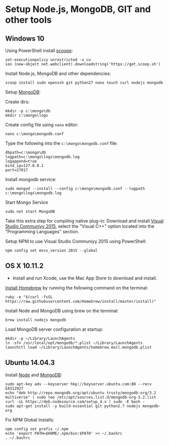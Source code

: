 # Setup Node.js, MongoDB, GIT and other tools

## Windows 10

Using PowerShell install [scoope](https://github.com/lukesampson/scoop/wiki/Quick-Start):  
```
set-executionpolicy unrestricted -s cu
iex (new-object net.webclient).downloadstring('https://get.scoop.sh')
```

Install Node.js, MongoDB and other dependencies:  
```
scoop install sudo openssh git python27 nano touch curl nodejs mongodb
```

Setup [MongoDB](https://docs.mongodb.org/v3.0/tutorial/install-mongodb-on-windows/):

Create dirs:  
```
mkdir -p c:\mongo\db
mkdir c:\mongo\logs
```

Create config file using `nano` editor:  
```
nano c:\mongo\mongodb.conf
```

Type the following into the `c:\mongo\mongodb.conf` file:  
```
dbpath=c:\mongo\db
logpath=c:\mongo\logs\mongodb.log
logappend=true
bind_ip=127.0.0.1
port=27017
```

Install mongodb service:  
```
sudo mongod --install --config c:\mongo\mongodb.conf --logpath c:\mongo\logs\mongodb.log
```

Start Mongo Service
```
sudo net start MongoDB
```

Take this extra step for compiling native plug-in:
Download and install [Visual Studio Communiyy 2015](http://download.microsoft.com/download/5/7/A/57A99666-126E-42FA-8E70-862EDBADD215/vs2015.1.com_enu.iso), select the "Visual C++" option located into the "Programming Languages" section.

Setup NPM to use Visual Studio Communiyy 2015 using PowerShell:  
```
npm config set msvs_version 2015 --global
```

## OS X 10.11.2

* Install and run Xcode, use the Mac App Store to download and install.  

[Install Homebrew](http://brew.sh) by running the following command on the terminal:  
```
ruby -e "$(curl -fsSL https://raw.githubusercontent.com/Homebrew/install/master/install)"
```

Install Node and MongoDB using brew on the terminal:  
```
brew install nodejs mongodb
```

Load MongoDB server configuration at startup:  
```
mkdir -p ~/Library/LaunchAgents
ln -sfv /usr/local/opt/mongodb/*.plist ~/Library/LaunchAgents
launchctl load ~/Library/LaunchAgents/homebrew.mxcl.mongodb.plist
```


## Ubuntu 14.04.3

Install [Node](https://nodejs.org/en/download/package-manager/) and [MongoDB](https://docs.mongodb.org/manual/tutorial/install-mongodb-on-ubuntu/):  
```
sudo apt-key adv --keyserver hkp://keyserver.ubuntu.com:80 --recv EA312927
echo "deb http://repo.mongodb.org/apt/ubuntu trusty/mongodb-org/3.2 multiverse" | sudo tee /etc/apt/sources.list.d/mongodb-org-3.2.list
curl -sL https://deb.nodesource.com/setup_4.x | sudo -E bash -
sudo apt-get install -y build-essential git python2.7 nodejs mongodb-org
```

Fix NPM Global Installs:  
```
npm config set prefix ~/.npm
echo 'export PATH=$HOME/.npm/bin:$PATH' >> ~/.bashrc 
. ~/.bashrc
```

